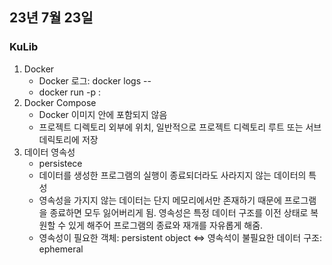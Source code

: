 ## 23년 7월 23일

### KuLib
1. Docker
    - Docker 로그: docker logs --<container-id>
    - docker run -p <HOST IP:PORT>:<CONTAINER PORT> <Container>
2. Docker Compose
    - Docker 이미지 안에 포함되지 않음
    - 프로젝트 디렉토리 외부에 위치, 일반적으로 프로젝트 디렉토리 루트 또는 서브 데릭토리에 저장
3. 데이터 영속성
    - persistece
    - 데이터를 생성한 프로그램의 실행이 종료되더라도 사라지지 않는 데이터의 특성
    - 영속성을 가지지 않는 데이터는 단지 메모리에서만 존재하기 때문에 프로그램을 종료하면 모두 잃어버리게 됨. 영속성은 특정 데이터 구조를 이전 상태로 복원할 수 있게 해주어 프로그램의 종료와 재개를 자유롭게 해줌.
    - 영속성이 필요한 객체: persistent object <=> 영속석이 불필요한 데이터 구조: ephemeral
    
